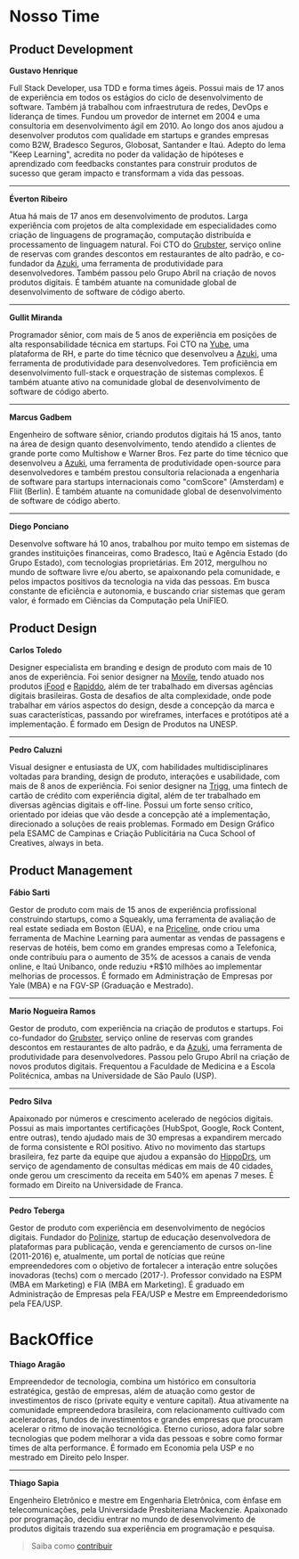 # Nosso Time

## Product Development

**Gustavo Henrique**

Full Stack Developer, usa TDD e forma times ágeis. Possui mais de 17 anos de experiência em todos os estágios do ciclo de desenvolvimento de software. Também já trabalhou com infraestrutura de redes, DevOps e liderança de times. Fundou um provedor de internet em 2004 e uma consultoria em desenvolvimento ágil em 2010. Ao longo dos anos ajudou a desenvolver produtos com qualidade em startups e grandes empresas como B2W, Bradesco Seguros, Globosat, Santander e Itaú. Adepto do lema "Keep Learning", acredita no poder da validação de hipóteses e aprendizado com feedbacks constantes para construir produtos de sucesso que geram impacto e transformam a vida das pessoas.

---

 **Éverton Ribeiro**

Atua há mais de 17 anos em desenvolvimento de produtos. Larga experiência com projetos de alta complexidade em especialidades como criação de linguagens de programação, computação distribuída e processamento de linguagem natural. Foi CTO do [Grubster](https://www.grubster.com.br/), serviço online de reservas com grandes descontos em restaurantes de alto padrão, e co-fundador da [Azuki](http://www.azk.io/), uma ferramenta de produtividade para desenvolvedores. Também passou pelo Grupo Abril na criação de novos produtos digitais. É também atuante na comunidade global de desenvolvimento de software de código aberto.

---

 **Gullit Miranda**

Programador sênior, com mais de 5 anos de experiência em posições de alta responsabilidade técnica em startups. Foi CTO na [Yube](http://www.yube.com.br/), uma plataforma de RH, e parte do time técnico que desenvolveu a [Azuki](http://www.azk.io/), uma ferramenta de produtividade para desenvolvedores. Tem proficiência em desenvolvimento full-stack e orquestração de sistemas complexos. É também atuante ativo na comunidade global de desenvolvimento de software de código aberto.

---

**Marcus Gadbem**

Engenheiro de software sênior, criando produtos digitais há 15 anos, tanto na área de design quanto desenvolvimento, tendo atendido a clientes de grande porte como Multishow e Warner Bros. Fez parte do time técnico que desenvolveu a [Azuki](http://www.azk.io/), uma ferramenta de produtividade open-source para desenvolvedores e também prestou consultoria relacionada a engenharia de software para startups internacionais como "comScore" (Amsterdam) e Fliit (Berlin). É também atuante na comunidade global de desenvolvimento de software de código aberto.

---

 **Diego Ponciano**

Desenvolve software há 10 anos, trabalhou por muito tempo em sistemas de grandes instituições financeiras, como Bradesco, Itaú e Agência Estado (do Grupo Estado), com tecnologias proprietárias. Em 2012, mergulhou no mundo de software livre e/ou aberto, se apaixonando pela comunidade, e pelos impactos positivos da tecnologia na vida das pessoas. Em busca constante de eficiência e autonomia, e buscando criar sistemas que geram valor, é formado em Ciências da Computação pela UniFIEO.

## Product Design

 **Carlos Toledo**

Designer especialista em branding e design de produto com mais de 10 anos de experiência. Foi senior designer na [Movile](http://www.movile.com.br/), tendo atuado nos produtos  [iFood](http://www.ifood.com.br/) e [Rapiddo](http://www.rapiddo.com.br/), além de ter trabalhado em diversas agências digitais brasileiras. Gosta de desafios de alta complexidade, onde pode trabalhar em vários aspectos do design, desde a concepção da marca e suas características, passando por wireframes, interfaces e protótipos até a implementação. É formado em Design de Produtos na UNESP.

---

 **Pedro Caluzni**

Visual designer e entusiasta de UX, com habilidades multidisciplinares voltadas para branding, design de produto, interações e usabilidade, com mais de 8 anos de experiência. Foi senior designer na [Trigg](http://trigg.com.br), uma fintech de cartão de crédito com experiência digital, além de ter trabalhado em diversas agências digitais e off-line. Possui um forte senso crítico, orientado por ideias que vão desde a concepção até a implementação, direcionado a soluções de reais problemas. Formado em Design Gráfico pela ESAMC de Campinas e Criação Publicitária na Cuca School of Creatives, always in beta.

## Product Management

 **Fábio Sarti**

Gestor de produto com mais de 15 anos de experiência profissional construindo startups, como a Squeakly, uma ferramenta de avaliação de real estate sediada em Boston (EUA), e na [Priceline](http://www.priceline.com/), onde criou uma ferramenta de Machine Learning para aumentar as vendas de passagens e reservas de hotéis, bem como em grandes empresas como a Telefonica, onde contribuiu para o aumento de 35% de acessos a canais de venda online, e Itaú Unibanco, onde reduziu +R$10 milhões ao implementar melhorias de processos. É formado em Administração de Empresas por Yale (MBA) e na FGV-SP (Graduação e Mestrado).

---

 **Mario Nogueira Ramos**

Gestor de produto, com experiência na criação de produtos e startups. Foi co-fundador do [Grubster](https://www.grubster.com.br/), serviço online de reservas com grandes descontos em restaurantes de alto padrão, e da [Azuki](http://www.azk.io/), uma ferramenta de produtividade para desenvolvedores. Passou pelo Grupo Abril na criação de novos produtos digitais. Frequentou a Faculdade de Medicina e a Escola Politécnica, ambas na Universidade de São Paulo (USP).

---

 **Pedro Silva**

Apaixonado por números e crescimento acelerado de negócios digitais. Possui as mais importantes certificações (HubSpot, Google, Rock Content, entre outras), tendo ajudado mais de 30 empresas a expandirem mercado de forma consistente e ROI positivo. Ativo no movimento das startups brasileira, fez parte da equipe que ajudou a expansão do [HippoDrs](https://hippodrs.com.br/), um serviço de agendamento de consultas médicas em mais de 40 cidades, onde gerou um crescimento da receita em 540% em apenas 7 meses. É formado em Direito na Universidade de Franca.

---

**Pedro Teberga**

Gestor de produto com experiência em desenvolvimento de negócios digitais. Fundador do [Polinize](www.polinize.com), startup de educação desenvolvedora de plataformas para publicação, venda e gerenciamento de cursos on-line (2011-2016) e, atualmente, um portal de notícias que reúne empreendedores com o objetivo de fortalecer a interação entre soluções inovadoras (techs) com o mercado (2017-). Professor convidado na ESPM (MBA em Marketing) e FIA (MBA em Marketing). É graduado em Administração de Empresas pela FEA/USP e Mestre em Empreendedorismo pela FEA/USP.

# BackOffice

 **Thiago Aragão**

Empreendedor de tecnologia, combina um histórico em consultoria estratégica, gestão de empresas, além de atuação como gestor de investimentos de risco (private equity e venture capital). Atua ativamente na comunidade empreendedora brasileira, com relacionamento cultivado com aceleradoras, fundos de investimentos e grandes empresas que procuram acelerar o ritmo de inovação tecnológica. Eterno curioso, adora falar sobre tecnologias que podem melhorar a vida das pessoas e sobre como formar times de alta performance. É formado em Economia pela USP e no mestrado em Direito pelo Insper.

---

**Thiago Sapia**

Engenheiro Eletrônico e mestre em Engenharia Eletrônica, com ênfase em telecomunicações, pela Universidade Presbiteriana Mackenzie. Apaixonado por programação, decidiu entrar no mundo de desenvolvimento de produtos digitais trazendo sua experiência em programação e pesquisa.

> Saiba como [contribuir](/CONTRIB.md)

